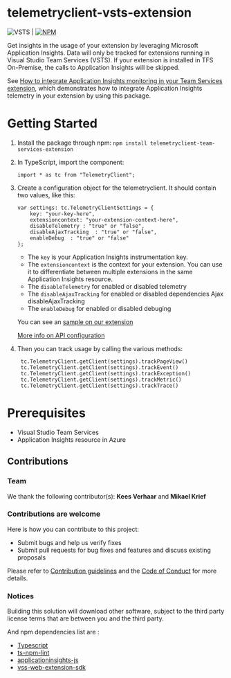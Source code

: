 # telemetryclient-vsts-extension ##

![VSTS](https://almrangers.visualstudio.com/_apis/public/build/definitions/7f3cfb9a-d1cb-4e66-9d36-1af87b906fe9/133/badge) | [![NPM](https://nodei.co/npm/telemetryclient-team-services-extension.png?mini=true)](https://www.npmjs.com/package/telemetryclient-team-services-extension)

Get insights in the usage of your extension by leveraging Microsoft Application Insights.
Data will only be tracked for extensions running in Visual Studio Team Services (VSTS). If your extension is installed in TFS On-Premise, the calls to Application Insights will be skipped.

See [How to integrate Application Insights monitoring in your Team Services extension](https://blogs.msdn.microsoft.com/visualstudioalmrangers/2017/05/30/how-to-integrate-application-insights-monitoring-in-your-team-services-extension/), which demonstrates how to integrate Application Insights telemetry in your extension by using this package.

# Getting Started

1. Install the package through npm: `npm install telemetryclient-team-services-extension`
2. In TypeScript, import the component:
    ```
    import * as tc from "TelemetryClient";
    ```
3. Create a configuration object for the telemetryclient. It should contain two values, like this:
    ```
    var settings: tc.TelemetryClientSettings = {
        key: "your-key-here",
        extensioncontext: "your-extension-context-here",
        disableTelemetry : "true" or "false",
        disableAjaxTracking  : "true" or "false",
        enableDebug  : "true" or "false"
    };
    ```
    - The `key` is your Application Insights instrumentation key.
    - The `extensioncontext` is the context for your extension. You can use it to differentiate between multiple extensions in the same Application Insights resource.
    - The `disableTelemetry` for enabled or disabled telemetry
    - The `disableAjaxTracking` for enabled or disabled dependencies Ajax disableAjaxTracking
    - The `enableDebug` for enabled or disabled debuging

    You can see an [sample on our extension](https://github.com/ALM-Rangers/Roll-Up-Board-Widget-Extension/blob/master/src/vsarVSTS-Roll-up-board/scripts/telemetryClientSettings.ts)

    [More info on API configuration](https://github.com/Microsoft/ApplicationInsights-JS/blob/master/API-reference.md#config)

4. Then you can track usage by calling the various methods:
    ```
     tc.TelemetryClient.getClient(settings).trackPageView()
     tc.TelemetryClient.getClient(settings).trackEvent()
     tc.TelemetryClient.getClient(settings).trackException()
     tc.TelemetryClient.getClient(settings).trackMetric()
     tc.TelemetryClient.getClient(settings).trackTrace()
    ```

# Prerequisites

- Visual Studio Team Services
- Application Insights resource in Azure

## Contributions

### Team

We thank the following contributor(s): **Kees Verhaar** and **Mikael Krief**

### Contributions are welcome

Here is how you can contribute to this project:  

- Submit bugs and help us verify fixes  
- Submit pull requests for bug fixes and features and discuss existing proposals   

Please refer to [Contribution guidelines](.github/CONTRIBUTING.md) and the [Code of Conduct](.github/COC.md) for more details.

### Notices

Building this solution will download other software, subject to the third party license terms that are between you and the third party.

And npm dependencies list are :

- [Typescript](https://www.npmjs.com/package/typescript)
- [ts-npm-lint](https://www.npmjs.com/package/ts-npm-lint)
- [applicationinsights-js](https://www.npmjs.com/package/applicationinsights-js)
- [vss-web-extension-sdk](https://www.npmjs.com/package/vss-web-extension-sdk)

